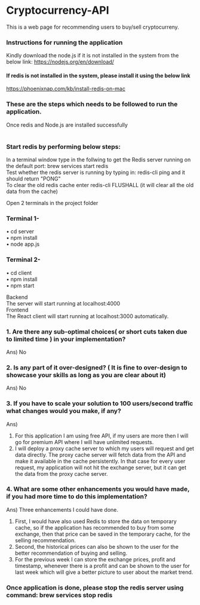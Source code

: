 # Cryptocurrency-API
This is a web page for recommending users to buy/sell cryptocurreny.

### Instructions for running the application
Kindly download the node.js if it is not installed in the system from the below link:
https://nodejs.org/en/download/

#### If redis is not installed in the system, please install it using the below link
https://phoenixnap.com/kb/install-redis-on-mac

### These are the steps which needs to be followed to run the application.

Once redis and Node.js are installed successfully<br/><br/>
### Start redis by performing below steps:<br/>
In a terminal window type in the follwing to get the Redis server running on the default port: brew services start redis <br/>
Test whether the redis server is running by typing in: redis-cli ping and it should return "PONG" </br>
To clear the old redis cache enter redis-cli FLUSHALL (it will clear all the old data from the cache)

Open 2 terminals in the project folder
### Terminal 1-
• cd server<br/>
• npm install<br/>
• node app.js <br/>
### Terminal 2-
• cd client<br/>
• npm install<br/>
• npm start<br/>

Backend<br/>
The server will start running at localhost:4000</br>
Frontend</br>
The React client will start running at localhost:3000 automatically.


### 1.	Are there any sub-optimal choices( or short cuts taken due to limited time ) in your implementation?
Ans) No
### 2.	Is any part of it over-designed? ( It is fine to over-design to showcase your skills as long as you are clear about it)
Ans) No
### 3.	If you have to scale your solution to 100 users/second traffic what changes would you make, if any?
Ans) 
1.	For this application I am using free API, if my users are more then I will go for premium API where I will have unlimited requests.
2.	I will deploy a proxy cache server to which my users will request and get data directly. The proxy cache server will fetch data from the API and make it available in the cache persistently. In that case for every user request, my application will not hit the exchange server, but it can get the data from the proxy cache server.
### 4.	What are some other enhancements you would have made, if you had more time to do this implementation?
Ans)
Three enhancements I could have done.
1.	First, I would have also used Redis to store the data on temporary cache, so if the application has recommended to buy from some exchange, then that price can be saved in the temporary cache, for the selling recommendation.
2.	Second, the historical prices can also be shown to the user for the better recommendation of buying and selling.
3.	For the previous week I can store the exchange prices, profit and timestamp, whenever there is a profit and can be shown to the user for last week which will give a better picture to user about the market trend.



### Once application is done, please stop the redis server using command: brew services stop redis
